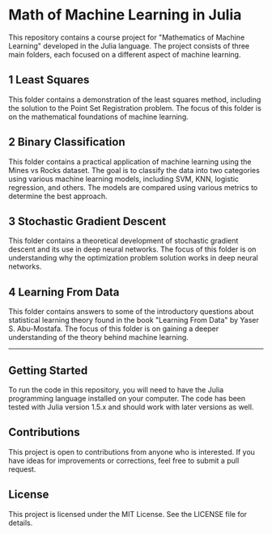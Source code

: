 # Math of Machine Learning in Julia 

This repository contains a course project for "Mathematics of Machine Learning" developed in the Julia language. The project consists of three main folders, each focused on a different aspect of machine learning.

## 1 Least Squares
This folder contains a demonstration of the least squares method, including the solution to the Point Set Registration problem. The focus of this folder is on the mathematical foundations of machine learning.

## 2 Binary Classification
This folder contains a practical application of machine learning using the Mines vs Rocks dataset. The goal is to classify the data into two categories using various machine learning models, including SVM, KNN, logistic regression, and others. The models are compared using various metrics to determine the best approach.

## 3 Stochastic Gradient Descent
This folder contains a theoretical development of stochastic gradient descent and its use in deep neural networks. The focus of this folder is on understanding why the optimization problem solution works in deep neural networks.

## 4 Learning From Data

This folder contains answers to some of the introductory questions about statistical learning theory found in the book "Learning From Data" by Yaser S. Abu-Mostafa. The focus of this folder is on gaining a deeper understanding of the theory behind machine learning.

___

## Getting Started
To run the code in this repository, you will need to have the Julia programming language installed on your computer. The code has been tested with Julia version 1.5.x and should work with later versions as well.

## Contributions
This project is open to contributions from anyone who is interested. If you have ideas for improvements or corrections, feel free to submit a pull request.

## License
This project is licensed under the MIT License. See the LICENSE file for details.
